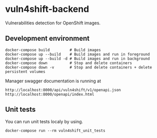 # vuln4shift-backend
Vulnerabilities detection for OpenShift images.

## Development environment

    docker-compose build         # Build images
    docker-compose up --build    # Build images and run in foreground
    docker-compose up --build -d # Build images and run in background
    docker-compose down          # Stop and delete containers
    docker-compose down -v       # Stop and delete containers + delete persistent volumes

Manager swagger documentation is running at
```
http://localhost:8000/api/vuln4shift/v1/openapi.json
http://localhost:8000/openapi/index.html
```

## Unit tests
You can run unit tests localy by using.
```
docker-compose run --rm vuln4shift_unit_tests
```
